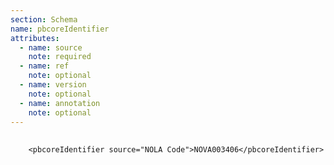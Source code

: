 ```yaml
---
section: Schema
name: pbcoreIdentifier
attributes:
  - name: source
    note: required
  - name: ref
    note: optional
  - name: version
    note: optional
  - name: annotation
    note: optional
---
```

<pre>
  <code>
    &lt;pbcoreIdentifier source=&quot;NOLA Code&quot;&gt;NOVA003406&lt;/pbcoreIdentifier&gt;
  </code>
</pre>
